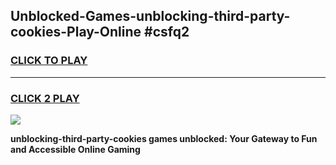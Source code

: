 
## Unblocked-Games-unblocking-third-party-cookies-Play-Online #csfq2
<h3>
<a href="https://news.freeplayer.one?title=unblocking-third-party-cookies&ref=3">CLICK TO PLAY</a></h3>
<hr>

<h3>
<a href="https://news.freeplayer.one?title=unblocking-third-party-cookies&ref=3">CLICK 2 PLAY</a>
  
</h3>

<a href="https://news.freeplayer.one?title=unblocking-third-party-cookies&ref=3"><img src="https://clearcache.store/games.png"></a>


**unblocking-third-party-cookies games unblocked: Your Gateway to Fun and Accessible Online Gaming**
